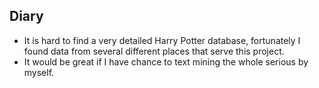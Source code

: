 ## Diary

* It is hard to find a very detailed Harry Potter database, fortunately I found data from several different places that serve this project.
* It would be great if I have chance to text mining the whole serious by myself.